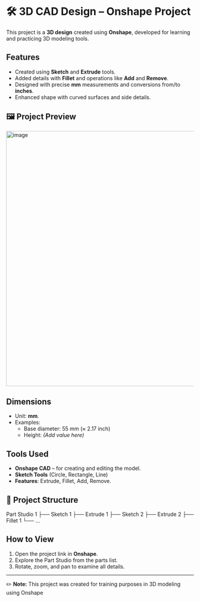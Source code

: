 # 🛠 3D CAD Design – Onshape Project

This project is a **3D design** created using **Onshape**, developed for learning and practicing 3D modeling tools.

##  Features
- Created using **Sketch** and **Extrude** tools.
- Added details with **Fillet** and operations like **Add** and **Remove**.
- Designed with precise **mm** measurements and conversions from/to **inches**.
- Enhanced shape with curved surfaces and side details.

## 🖼 Project Preview
<img width="1023" height="683" alt="image" src="https://github.com/user-attachments/assets/ffd2451c-34da-4d62-8234-ab2c81bebb44" />


## Dimensions
- Unit: **mm**.
- Examples:
  - Base diameter: 55 mm (≈ 2.17 inch)
  - Height: *(Add value here)*

##  Tools Used
- **Onshape CAD** – for creating and editing the model.
- **Sketch Tools** (Circle, Rectangle, Line)
- **Features**: Extrude, Fillet, Add, Remove.

## 📂 Project Structure
Part Studio 1
├── Sketch 1
├── Extrude 1
├── Sketch 2
├── Extrude 2
├── Fillet 1
└── ...




##  How to View
1. Open the project link in **Onshape**.
2. Explore the Part Studio from the parts list.
3. Rotate, zoom, and pan to examine all details.



---

✏️ **Note:** This project was created for training purposes in 3D modeling using Onshape
